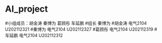 # AI_project
#小组成员：胡金涛 秦博为 葛顾彤 车延鹏
#组长 秦博为
#胡金涛 电气2104 U202112321
#秦博为 电气2104 U202112327
#葛顾彤 电气2104 U202112319
#车延鹏 电气2104 U202112312
